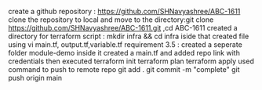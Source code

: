 create a github repository : https://github.com/SHNavyashree/ABC-1611
clone the repository to local and move to the directory:git clone https://github.com/SHNavyashree/ABC-1611.git ,cd ABC-1611
created a directory for terraform script : mkdir infra && cd infra
iside that created file using vi main.tf, output.tf,variable.tf
requirement 3.5 : created a seperate folder module-demo
                  inside it created a main.tf and added repo link with credentials
then executed
terraform init
terraform plan
terraform apply
used command to push to remote repo
git add .
git commit -m "complete"
git push origin main



